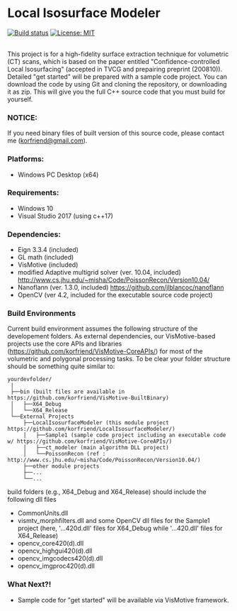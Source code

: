 # Local Isosurface Modeler

[![Build status][s1]][av] [![License: MIT][s3]][li]

[s1]: https://ci.appveyor.com/api/projects/status/uoft6p4a8gb0f0um?svg=true
[s3]: https://img.shields.io/badge/License-MIT-orange.svg

[av]: https://ci.appveyor.com/project/korfriend/localisosurfacemodeler
[li]: https://opensource.org/licenses/MIT

<br/>
This project is for a high-fidelity surface extraction technique for volumetric (CT) scans, which is based on the paper entitled "Confidence-controlled Local Isosurfacing" (accepted in TVCG and prepairing preprint (200810)).
Detailed "get started" will be prepared with a sample code project. 
You can download the code by using Git and cloning the repository, or downloading it as zip. This will give you the full C++ source code that you must build for yourself. 

### NOTICE:
If you need binary files of built version of this source code, please contact me (korfriend@gmail.com).

### Platforms:
- Windows PC Desktop (x64)

### Requirements:

- Windows 10
- Visual Studio 2017 (using c++17)

### Dependencies:

- Eign 3.3.4 (included)
- GL math (included)
- VisMotive (included)
- modified Adaptive multigrid solver (ver. 10.04, included) http://www.cs.jhu.edu/~misha/Code/PoissonRecon/Version10.04/
- Nanoflann (ver. 1.3.0, included) https://github.com/jlblancoc/nanoflann
- OpenCV (ver 4.2, included for the executable source code project)

### Build Environments
Current build environment assumes the following structure of the developement folders. As external dependencies, our VisMotive-based projects use the core APIs and libraries (https://github.com/korfriend/VisMotive-CoreAPIs/) for most of the volumetric and polygonal processing tasks. To be clear your folder structure should be something quite similar to:

    yourdevfolder/
     |
     ├──bin (built files are available in https://github.com/korfriend/VisMotive-BuiltBinary)
     │   ├──X64_Debug
     │   └──X64_Release
     └──External Projects
         ├──LocalIsosurfaceModeler (this module project https://github.com/korfriend/LocalIsosurfaceModeler/)
         │   ├──Sample1 (sample code project including an executable code w/ https://github.com/korfriend/VisMotive-CoreAPIs/)
         │   ├──ct_modeler (main algorithm DLL project)
         │   └──PoissonRecon (ref : http://www.cs.jhu.edu/~misha/Code/PoissonRecon/Version10.04/)
         ├──other module projects
         ├──...
         └──...

build folders (e.g., X64_Debug and X64_Release) should include the following dll files
- CommonUnits.dll
- vismtv_morphfilters.dll
and some OpenCV dll files for the Sample1 project (here, '...420d.dll' files for X64_Debug while '...420.dll' files for X64_Release)
- opencv_core420(d).dll
- opencv_highgui420(d).dll
- opencv_imgcodecs420(d).dll
- opencv_imgproc420(d).dll

### What Next?!
- Sample code for "get started" will be available via VisMotive framework.
